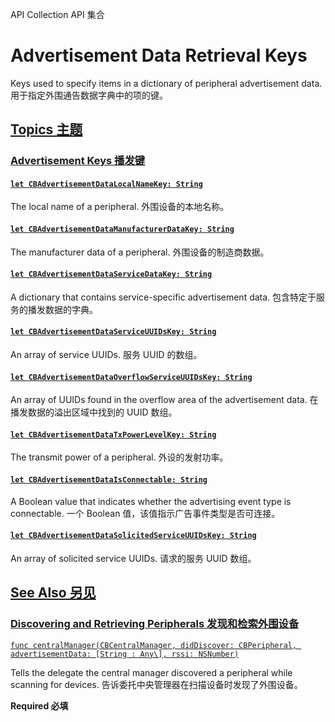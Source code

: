 API Collection API 集合

# Advertisement Data Retrieval Keys 

Keys used to specify items in a dictionary of peripheral advertisement data.
用于指定外围通告数据字典中的项的键。



## [Topics 主题](https://developer.apple.com/documentation/corebluetooth/advertisement-data-retrieval-keys#topics)

### [Advertisement Keys 播发键](https://developer.apple.com/documentation/corebluetooth/advertisement-data-retrieval-keys#Advertisement-Keys)

#### [`let CBAdvertisementDataLocalNameKey: String`](https://developer.apple.com/documentation/corebluetooth/cbadvertisementdatalocalnamekey)

The local name of a peripheral.
外围设备的本地名称。



#### [`let CBAdvertisementDataManufacturerDataKey: String`](https://developer.apple.com/documentation/corebluetooth/cbadvertisementdatamanufacturerdatakey)

The manufacturer data of a peripheral.
外围设备的制造商数据。



#### [`let CBAdvertisementDataServiceDataKey: String`](https://developer.apple.com/documentation/corebluetooth/cbadvertisementdataservicedatakey)

A dictionary that contains service-specific advertisement data.
包含特定于服务的播发数据的字典。



#### [`let CBAdvertisementDataServiceUUIDsKey: String`](https://developer.apple.com/documentation/corebluetooth/cbadvertisementdataserviceuuidskey)

An array of service UUIDs.
服务 UUID 的数组。



#### [`let CBAdvertisementDataOverflowServiceUUIDsKey: String`](https://developer.apple.com/documentation/corebluetooth/cbadvertisementdataoverflowserviceuuidskey)

An array of UUIDs found in the overflow area of the advertisement data.
在播发数据的溢出区域中找到的 UUID 数组。



#### [`let CBAdvertisementDataTxPowerLevelKey: String`](https://developer.apple.com/documentation/corebluetooth/cbadvertisementdatatxpowerlevelkey)

The transmit power of a peripheral.
外设的发射功率。



#### [`let CBAdvertisementDataIsConnectable: String`](https://developer.apple.com/documentation/corebluetooth/cbadvertisementdataisconnectable)

A Boolean value that indicates whether the advertising event type is connectable.
一个 Boolean 值，该值指示广告事件类型是否可连接。



#### [`let CBAdvertisementDataSolicitedServiceUUIDsKey: String`](https://developer.apple.com/documentation/corebluetooth/cbadvertisementdatasolicitedserviceuuidskey)

An array of solicited service UUIDs.
请求的服务 UUID 数组。



## [See Also 另见](https://developer.apple.com/documentation/corebluetooth/advertisement-data-retrieval-keys#see-also)

### [Discovering and Retrieving Peripherals 发现和检索外围设备](https://developer.apple.com/documentation/corebluetooth/advertisement-data-retrieval-keys#Discovering-and-Retrieving-Peripherals)

[`func centralManager(CBCentralManager, didDiscover: CBPeripheral, advertisementData: [String : Any\], rssi: NSNumber)`](https://developer.apple.com/documentation/corebluetooth/cbcentralmanagerdelegate/centralmanager(_:diddiscover:advertisementdata:rssi:))

Tells the delegate the central manager discovered a peripheral while scanning for devices.
告诉委托中央管理器在扫描设备时发现了外围设备。

**Required 必填**
